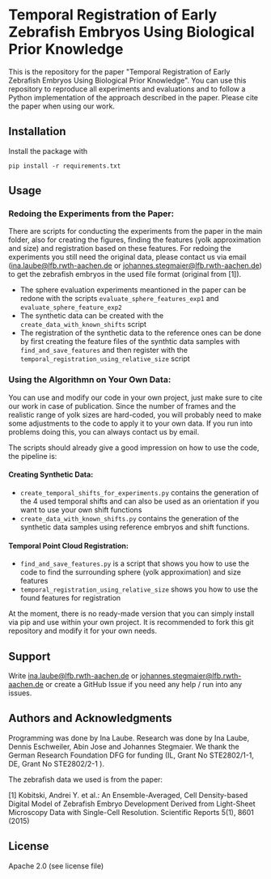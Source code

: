 # Temporal Registration of Early Zebrafish Embryos Using Biological Prior Knowledge


This is the repository for the paper "Temporal Registration of Early Zebrafish Embryos Using Biological Prior Knowledge". You can use this repository to reproduce all experiments and evaluations and to follow a Python implementation of the approach described in the paper. Please cite the paper when using our work.

## Installation

Install the package with 

`pip install -r requirements.txt`


## Usage

### Redoing the Experiments from the Paper:

There are scripts for conducting the experiments from the paper in the main folder, also for creating the figures, finding the features (yolk approximation and size) and registration based on these features. For redoing the experiments you still need the original data, please contact us via email (ina.laube@lfb.rwth-aachen.de or johannes.stegmaier@lfb.rwth-aachen.de) to get the zebrafish embryos in the used file format (original from [1]).

* The sphere evaluation experiments meantioned in the paper can be redone with the scripts `evaluate_sphere_features_exp1` and `evaluate_sphere_feature_exp2`
* The synthetic data can be created with the `create_data_with_known_shifts` script
* The registration of the synthetic data to the reference ones can be done by first creating the feature files of the synthtic data samples with `find_and_save_features` and then register with the `temporal_registration_using_relative_size` script

### Using the Algorithmn on Your Own Data:

You can use and modify our code in your own project, just make sure to cite our work in case of publication. Since the number of frames and the realistic range of yolk sizes are hard-coded, you will probably need to make some adjustments to the code to apply it to your own data. If you run into problems doing this, you can always contact us by email.

The scripts should already give a good impression on how to use the code, the pipeline is:

#### Creating Synthetic Data:
* `create_temporal_shifts_for_experiments.py` contains the generation of the 4 used temporal shifts and can also be used as an orientation if you want to use your own shift functions
* `create_data_with_known_shifts.py` contains the generation of the synthetic data samples using reference embryos and shift functions. 

#### Temporal Point Cloud Registration:
* `find_and_save_features.py` is a script that shows you how to use the code to find the surrounding sphere (yolk approximation) and size features
* `temporal_registration_using_relative_size` shows you how to use the found features for registration

At the moment, there is no ready-made version that you can simply install via pip and use within your own project. It is recommended to fork this git repository and modify it for your own needs.

## Support

Write ina.laube@lfb.rwth-aachen.de or johannes.stegmaier@lfb.rwth-aachen.de or create a GitHub Issue if you need any help / run into any issues.

## Authors and Acknowledgments

Programming was done by Ina Laube. Research was done by Ina Laube, Dennis Eschweiler, Abin Jose and Johannes Stegmaier. We thank the German Research Foundation DFG for funding (IL, Grant No STE2802/1-1, DE, Grant No STE2802/2-1 ).

The zebrafish data we used is from the paper:

[1] Kobitski, Andrei Y. et al.: An Ensemble-Averaged, Cell Density-based Digital Model
of Zebrafish Embryo Development Derived from Light-Sheet Microscopy Data with
Single-Cell Resolution. Scientific Reports 5(1), 8601 (2015)

## License

Apache 2.0 (see license file) 

